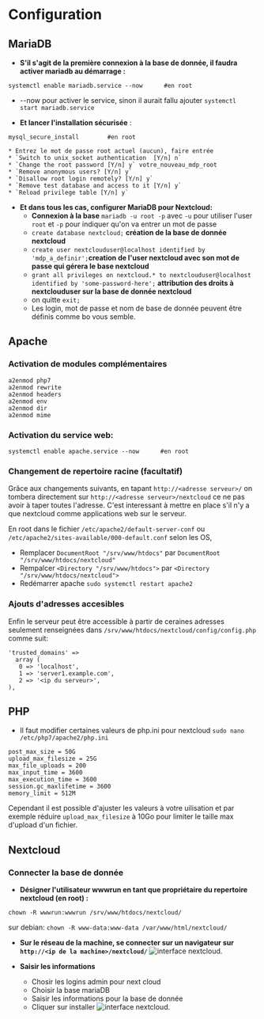 # Configuration
## MariaDB

* __S'il s'agit de la première  connexion à la base de donnée, il faudra activer mariadb au démarrage :__
```
systemctl enable mariadb.service --now      #en root
```
* --now pour activer le service, sinon il aurait fallu ajouter `systemctl start mariadb.service`

* __Et lancer l'installation sécurisée__ :
```
mysql_secure_install        #en root
``` 
    * Entrez le mot de passe root actuel (aucun), faire entrée
    * `Switch to unix_socket authentication  [Y/n] n`
    * `Change the root password [Y/n] y` votre_nouveau_mdp_root
    * `Remove anonymous users? [Y/n] y` 
    * `Disallow root login remotely? [Y/n] y`
    * `Remove test database and access to it [Y/n] y`
    * `Reload privilege table [Y/n] y`

* __Et dans tous les cas, configurer MariaDB pour Nextcloud:__
    * __Connexion à la base__ `mariadb -u root -p` avec  `-u` pour utiliser l'user `root` et `-p` pour indiquer qu'on va entrer un mot de passe
    * `create database nextcloud;` __création de la base de donnée nextcloud__
    * `create user nextclouduser@localhost identified by 'mdp_a_definir';`__creation de l'user nextcloud avec son mot de passe qui gérera le base nextcloud__
    * `grant all privileges on nextcloud.* to nextclouduser@localhost identified by 'some-password-here';` __attribution des droits à nextclouduser sur la base de donnée nextcloud__
    * on quitte `exit;`
    * Les login, mot de passe et nom de base de donnée peuvent être définis comme bo vous semble.
    
## Apache
### Activation de modules complémentaires
```
a2enmod php7
a2enmod rewrite
a2enmod headers
a2enmod env
a2enmod dir
a2enmod mime
```
### Activation du service web:
```
systemctl enable apache.service --now      #en root
```
### Changement de repertoire racine (facultatif)

Grâce aux changements suivants, en tapant  `http://<adresse serveur>/` on tombera directement sur `http://<adresse serveur>/nextcloud` ce ne pas avoir à taper toutes l'adresse. C'est interessant à mettre en place s'il n'y a que nextcloud comme applications web sur le serveur.

En root dans le fichier `/etc/apache2/default-server-conf` ou `/etc/apache2/sites-available/000-default.conf` selon les OS,
* Remplacer `DocumentRoot "/srv/www/htdocs"` par `DocumentRoot "/srv/www/htdocs/nextcloud"`
* Rempalcer `<Directory "/srv/www/htdocs">` par `<Directory "/srv/www/htdocs/nextcloud">`
* Redémarrer apache `sudo systemctl restart apache2`


### Ajouts d'adresses accesibles
Enfin le serveur peut être accessible à partir de ceraines adresses seulement renseignées dans `/srv/www/htdocs/nextcloud/config/config.php` comme suit:
```
'trusted_domains' =>
  array (
   0 => 'localhost',
   1 => 'server1.example.com',
   2 => '<ip du serveur>',
),
```

## PHP 

* Il faut modifier certaines valeurs de php.ini pour nextcloud 
`sudo nano /etc/php7/apache2/php.ini`

```
post_max_size = 50G
upload_max_filesize = 25G
max_file_uploads = 200
max_input_time = 3600
max_execution_time = 3600
session.gc_maxlifetime = 3600
memory_limit = 512M
```

Cependant il est possible d'ajuster les valeurs à votre uilisation et par exemple réduire `upload_max_filesize` à 10Go pour limiter le taille max d'upload d'un fichier.

## Nextcloud

### Connecter la base de donnée
* __Désigner l'utilisateur wwwrun en tant que propriétaire du repertoire nextcloud (en root) :__
```
chown -R wwwrun:wwwrun /srv/www/htdocs/nextcloud/
```
sur debian: `chown -R www-data:www-data /var/www/html/nextcloud/`

* __Sur le réseau de la machine, se connecter sur un navigateur sur `http://<ip de la machine>/nextcloud/`__
![interface nextcloud.](https://raw.githubusercontent.com/1Tyron140/doc/main/images/nextcloud/web-1.jpg)

* __Saisir les informations__
    * Chosir les logins admin pour next cloud
    * Choisir la base mariaDB
    * Saisir les informations pour la base de donnée
    * Cliquer sur installer
![interface nextcloud.](https://raw.githubusercontent.com/1Tyron140/doc/main/images/nextcloud/web-2.jpg)

